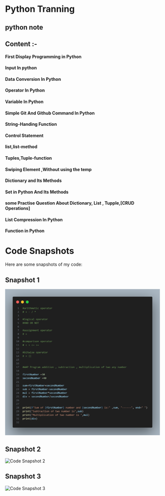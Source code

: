 # Python Tranning

## python note

## Content :-

#### First Display Programming in Python

#### Input In python

#### Data Conversion In Python

#### Operator In Python

#### Variable In Python

#### Simple Git And Github Command In Python

#### String-Handing Function

#### Control Statement

#### list,list-method

#### Tuples,Tuple-function

#### Swiping Element ,Without using the temp

#### Dictionary and Its Methods

#### Set in Python And Its Methods

#### some Practise Question About Dictionary, List , Tupple,[CRUD Operations]

#### List Compression In Python

#### Function in Python 

# Code Snapshots

Here are some snapshots of my code:

## Snapshot 1
![Code Snapshot 1](https://github.com/mrsushilshrestha/python/blob/main/100-day-Challange/image/day-1-1.png)

## Snapshot 2
![Code Snapshot 2](images/snapshot2.png)

## Snapshot 3
![Code Snapshot 3](images/snapshot3.png)
